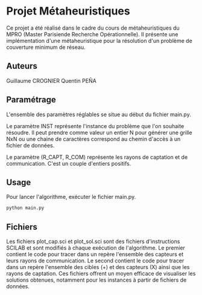 # Projet Métaheuristiques

Ce projet a été réalisé dans le cadre du cours de métaheuristiques du MPRO (Master Parisiende Recherche Opérationnelle).
Il présente une implémentation d'une métaheuristique pour la résolution d'un problème de couverture minimum de réseau.

## Auteurs

Guillaume CROGNIER
Quentin PEÑA

## Paramétrage

L'ensemble des paramètres réglables se situe au début du fichier main.py.

Le paramètre INST représente l'instance du problème que l'on souhaite résoudre. 
Il peut prendre comme valeur un entier N pour générer une grille NxN ou une chaine de caractères correspond au chemin d'accès à un fichier de données.

Le paramètre (R_CAPT, R_COM) représente les rayons de captation et de communication.
C'est un couple d'entiers positifs.



## Usage

Pour lancer l'algorithme, exécuter le fichier main.py.

```python
python main.py
```

## Fichiers

Les fichiers plot_cap.sci et plot_sol.sci sont des fichiers d'instructions SCILAB et sont modifiés à chaque exécution de l'algorithme.
Le premier contient le code pour tracer dans un repère l'ensemble des capteurs et leurs rayons de communication.
Le second contient le code pour tracer dans un repère l'ensemble des cibles (+) et des capteurs (X) ainsi que les rayons de captation.
Ces fichiers offrent un moyen efficace de visualiser les solutions obtenues, notamment pour les instances à partir de fichiers de données.